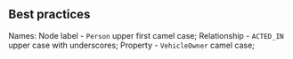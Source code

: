 Best practices
-

Names:
Node label   - `Person` upper first camel case;
Relationship - `ACTED_IN` upper case with underscores;
Property     - `VehicleOwner` camel case;
